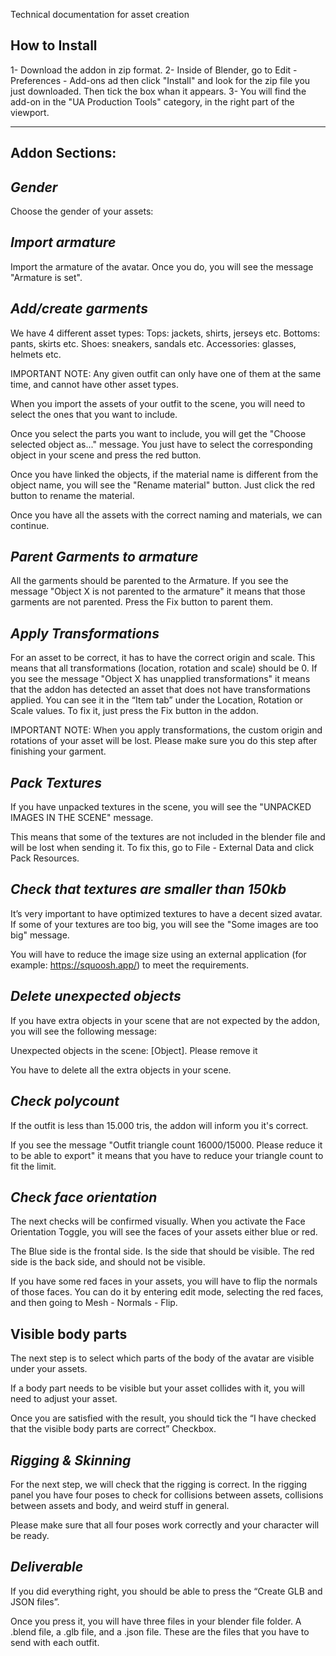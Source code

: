 Technical documentation for asset creation

How to Install
--------------

1- Download the addon in zip format.
2- Inside of Blender, go to Edit - Preferences - Add-ons ad then click "Install" and look for the zip file you just downloaded. Then tick the box whan it appears.
3- You will find the add-on in the "UA Production Tools" category, in the right part of the viewport.

---------------
Addon Sections:
---------------

*Gender*
--------- 

Choose the gender of your assets:


*Import armature* 
------------------

Import the armature of the avatar. Once you do, you will see the message "Armature is set".


*Add/create garments* 
----------------------

We have 4 different asset types:
Tops: jackets, shirts, jerseys etc.
Bottoms: pants, skirts etc.
Shoes: sneakers, sandals etc.
Accessories: glasses, helmets etc.

IMPORTANT NOTE: Any given outfit can only have one of them at the same time, and cannot have other asset types.

When you import the assets of your outfit to the scene, you will need to select the ones that you want to include.

Once you select the parts you want to include, you will get the "Choose selected object as..." message. 
You just have to select the corresponding object in your scene and press the red button.

Once you have linked the objects, if the material name is different from the object name, you will see the "Rename material" button. Just click the red button to rename the material.

Once you have all the assets with the correct naming and materials, we can continue.


*Parent Garments to armature* 
------------------------------

All the garments should be parented to the Armature. If you see the message "Object X is not parented to the armature" it means that those garments are not parented. Press the Fix button to parent them.


*Apply Transformations* 
------------------------

For an asset to be correct, it has to have the correct origin and scale. This means that all transformations (location, rotation and scale) should be 0. 
If you see the message "Object X has unapplied transformations" it means that the addon has detected an asset that does not have transformations applied. You can see it in the “Item tab” under the Location, Rotation or Scale values.
To fix it, just press the Fix button in the addon.

IMPORTANT NOTE: When you apply transformations, the custom origin and rotations of your asset will be lost. Please make sure you do this step after finishing your garment.


*Pack Textures*
----------------

If you have unpacked textures in the scene, you will see the "UNPACKED IMAGES IN THE SCENE" message.

This means that some of the textures are not included in the blender file and will be lost when sending it. To fix this, go to File - External Data and click Pack Resources.

*Check that textures are smaller than 150kb*
---------------------------------------------

It’s very important to have optimized textures to have a decent sized avatar. If some of your textures are too big, you will see the "Some images are too big" message.

You will have to reduce the image size using an external application (for example: https://squoosh.app/) to meet the requirements. 


*Delete unexpected objects*
----------------------------

If you have extra objects in your scene that are not expected by the addon, you will see the following message:

Unexpected objects in the scene: [Object]. Please remove it

You have to delete all the extra objects in your scene.


*Check polycount*
-----------------

If the outfit is less than 15.000 tris, the addon will inform you it's correct.

If you see the message "Outfit triangle count 16000/15000. Please reduce it to be able to export" it means that you have to reduce your triangle count to fit the limit.


*Check face orientation*
------------------------

The next checks will be confirmed visually. When you activate the Face Orientation Toggle, you will see the faces of your assets either blue or red.

The Blue side is the frontal side. Is the side that should be visible. The red side is the back side, and should not be visible.

If you have some red faces in your assets, you will have to flip the normals of those faces. You can do it by entering edit mode, selecting the red faces, and then going to Mesh - Normals - Flip.


Visible body parts
--------------------

The next step is to select which parts of  the body of the avatar are visible under your assets.

If a body part needs to be visible but your asset collides with it, you will need to adjust your asset.

Once you are satisfied with the result, you should tick the “I have checked  that the visible body parts are correct” Checkbox.


*Rigging & Skinning*
--------------------

For the next step, we will check that the rigging is correct. In the rigging panel you have four poses to check for collisions between assets, collisions between assets and body, and weird stuff in general. 

Please make sure that all four poses work correctly and your character will be ready.


*Deliverable*
-------------

If you did everything right, you should be able to press the “Create GLB and JSON files”.

Once you press it, you will have three files in your blender file folder. A .blend file, a .glb file, and a .json file. These are the files that you have to send with each outfit.

